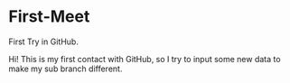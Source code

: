 # First-Meet
First Try in GitHub.

Hi! This is my first contact with GitHub, so I try to input some new data to make my sub branch different.
